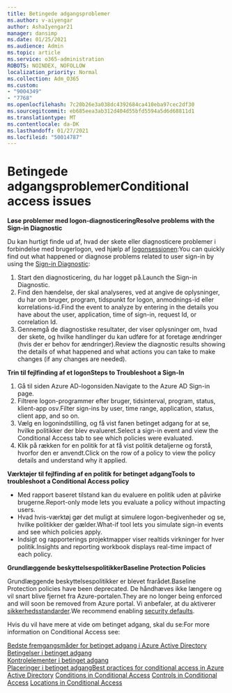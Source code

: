 ```yaml
---
title: Betingede adgangsproblemer
ms.author: v-aiyengar
author: AshaIyengar21
manager: dansimp
ms.date: 01/25/2021
ms.audience: Admin
ms.topic: article
ms.service: o365-administration
ROBOTS: NOINDEX, NOFOLLOW
localization_priority: Normal
ms.collection: Adm_O365
ms.custom:
- "9004349"
- "7768"
ms.openlocfilehash: 7c20b26e3a038dc4392684ca410eba97cec2df30
ms.sourcegitcommit: eb685eea3ab312d404d55bfd5594a5d6d68811d1
ms.translationtype: MT
ms.contentlocale: da-DK
ms.lasthandoff: 01/27/2021
ms.locfileid: "50014787"
---
```

# <a name="conditional-access-issues"></a><span data-ttu-id="7e958-102">Betingede adgangsproblemer</span><span class="sxs-lookup"><span data-stu-id="7e958-102">Conditional access issues</span></span>

<span data-ttu-id="7e958-103">**Løse problemer med logon-diagnosticering**</span><span class="sxs-lookup"><span data-stu-id="7e958-103">**Resolve problems with the Sign-in Diagnostic**</span></span>

<span data-ttu-id="7e958-104">Du kan hurtigt finde ud af, hvad der skete eller diagnosticere problemer i forbindelse med brugerlogon, ved hjælp af [logonsessionen](https://portal.azure.com/#blade/Microsoft_AAD_IAM/ActiveDirectoryMenuBlade/diagnose/symptomId/ms_aad_dxp_signin_caDiagnoseAndSolveSummarySymptom):</span><span class="sxs-lookup"><span data-stu-id="7e958-104">You can quickly find out what happened or diagnose problems related to user sign-in by using the [Sign-in Diagnostic](https://portal.azure.com/#blade/Microsoft_AAD_IAM/ActiveDirectoryMenuBlade/diagnose/symptomId/ms_aad_dxp_signin_caDiagnoseAndSolveSummarySymptom):</span></span>

1. <span data-ttu-id="7e958-105">Start den diagnosticering, du har logget på.</span><span class="sxs-lookup"><span data-stu-id="7e958-105">Launch the Sign-in Diagnostic.</span></span>
1. <span data-ttu-id="7e958-106">Find den hændelse, der skal analyseres, ved at angive de oplysninger, du har om bruger, program, tidspunkt for logon, anmodnings-id eller korrelations-id.</span><span class="sxs-lookup"><span data-stu-id="7e958-106">Find the event to analyze by entering in the details you have about the user, application, time of sign-in, request Id, or correlation Id.</span></span>
1. <span data-ttu-id="7e958-107">Gennemgå de diagnostiske resultater, der viser oplysninger om, hvad der skete, og hvilke handlinger du kan udføre for at foretage ændringer (hvis der er behov for ændringer).</span><span class="sxs-lookup"><span data-stu-id="7e958-107">Review the diagnostic results showing the details of what happened and what actions you can take to make changes (if any changes are needed).</span></span>

<span data-ttu-id="7e958-108">**Trin til fejlfinding af et logon**</span><span class="sxs-lookup"><span data-stu-id="7e958-108">**Steps to Troubleshoot a Sign-In**</span></span> 

1. <span data-ttu-id="7e958-109">Gå til siden Azure AD-logonsiden.</span><span class="sxs-lookup"><span data-stu-id="7e958-109">Navigate to the Azure AD Sign-in page.</span></span>
1. <span data-ttu-id="7e958-110">Filtrere logon-programmer efter bruger, tidsinterval, program, status, klient-app osv.</span><span class="sxs-lookup"><span data-stu-id="7e958-110">Filter sign-ins by user, time range, application, status, client app, and so on.</span></span>
1. <span data-ttu-id="7e958-111">Vælg en logonindstilling, og få vist fanen betinget adgang for at se, hvilke politikker der blev evalueret.</span><span class="sxs-lookup"><span data-stu-id="7e958-111">Select a sign-in event and view the Conditional Access tab to see which policies were evaluated.</span></span>
1. <span data-ttu-id="7e958-112">Klik på rækken for en politik for at få vist politik detaljerne og forstå, hvorfor den er anvendt.</span><span class="sxs-lookup"><span data-stu-id="7e958-112">Click on the row of a policy to view the policy details and understand why it applied.</span></span>

<span data-ttu-id="7e958-113">**Værktøjer til fejlfinding af en politik for betinget adgang**</span><span class="sxs-lookup"><span data-stu-id="7e958-113">**Tools to troubleshoot a Conditional Access policy**</span></span>

- <span data-ttu-id="7e958-114">Med rapport baseret tilstand kan du evaluere en politik uden at påvirke brugerne.</span><span class="sxs-lookup"><span data-stu-id="7e958-114">Report-only mode lets you evaluate a policy without impacting users.</span></span>
- <span data-ttu-id="7e958-115">Hvad hvis-værktøj gør det muligt at simulere logon-begivenheder og se, hvilke politikker der gælder.</span><span class="sxs-lookup"><span data-stu-id="7e958-115">What-if tool lets you simulate sign-in events and see which policies apply.</span></span>
- <span data-ttu-id="7e958-116">Indsigt og rapporterings projektmapper viser realtids virkninger for hver politik.</span><span class="sxs-lookup"><span data-stu-id="7e958-116">Insights and reporting workbook displays real-time impact of each policy.</span></span>

<span data-ttu-id="7e958-117">**Grundlæggende beskyttelsespolitikker**</span><span class="sxs-lookup"><span data-stu-id="7e958-117">**Baseline Protection Policies**</span></span>

<span data-ttu-id="7e958-118">Grundlæggende beskyttelsespolitikker er blevet frarådet.</span><span class="sxs-lookup"><span data-stu-id="7e958-118">Baseline Protection policies have been deprecated.</span></span> <span data-ttu-id="7e958-119">De håndhæves ikke længere og vil snart blive fjernet fra Azure-portalen.</span><span class="sxs-lookup"><span data-stu-id="7e958-119">They are no longer being enforced and will soon be removed from Azure portal.</span></span> <span data-ttu-id="7e958-120">Vi anbefaler, at du aktiverer [sikkerhedsstandarder](https://docs.microsoft.com/azure/active-directory/fundamentals/concept-fundamentals-security-defaults).</span><span class="sxs-lookup"><span data-stu-id="7e958-120">We recommend enabling [security defaults](https://docs.microsoft.com/azure/active-directory/fundamentals/concept-fundamentals-security-defaults).</span></span>

<span data-ttu-id="7e958-121">Hvis du vil have mere at vide om betinget adgang, skal du se:</span><span class="sxs-lookup"><span data-stu-id="7e958-121">For more information on Conditional Access see:</span></span>

<span data-ttu-id="7e958-122">[Bedste fremgangsmåder for betinget adgang i Azure Active Directory](https://docs.microsoft.com/azure/active-directory/conditional-access/best-practices)  
 [Betingelser i betinget adgang](https://docs.microsoft.com/azure/active-directory/conditional-access/best-practices)  
 [Kontrolelementer i betinget adgang](https://docs.microsoft.com/azure/active-directory/conditional-access/controls)  
 [Placeringer i betinget adgang](https://docs.microsoft.com/azure/active-directory/conditional-access/location-condition)</span><span class="sxs-lookup"><span data-stu-id="7e958-122">[Best practices for conditional access in Azure Active Directory](https://docs.microsoft.com/azure/active-directory/conditional-access/best-practices) 
[Conditions in Conditional Access](https://docs.microsoft.com/azure/active-directory/conditional-access/best-practices) 
[Controls in Conditional Access](https://docs.microsoft.com/azure/active-directory/conditional-access/controls) 
[Locations in Conditional Access ](https://docs.microsoft.com/azure/active-directory/conditional-access/location-condition)</span></span>
